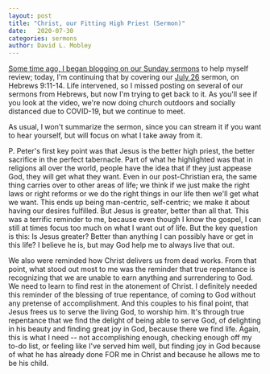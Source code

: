 ```yaml
---
layout: post
title: "Christ, our Fitting High Priest (Sermon)"
date:   2020-07-30
categories: sermons
author: David L. Mobley
---
```


[Some time ago, I began blogging on our Sunday sermons](https://heisfaithful.github.io/sermons/2020/04/02/sermon.html) to help myself review; today, I'm continuing that by covering our [July 26](https://www.youtube.com/watch?v=32uDq09ipC8) sermon, on Hebrews 9:11-14. Life intervened, so I missed posting on several of our sermons from Hebrews, but now I'm trying to get back to it. As you'll see if you look at the video, we're now doing church outdoors and socially distanced due to COVID-19, but we continue to meet.

As usual, I won't summarize the sermon, since you can stream it if you want to hear yourself, but will focus on what I take away from it.

P. Peter's first key point was that Jesus is the better high priest, the better sacrifice in the perfect tabernacle. Part of what he highlighted was that in religions all over the world, people have the idea that if they just appease God, they will get what they want. Even in our post-Christian era, the same thing carries over to other areas of life; we think if we just make the right laws or right reforms or we do the right things in our life then we'll get what we want. This ends up being man-centric, self-centric; we make it about having our desires fulfilled. But Jesus is greater, better than all that. This was a terrific reminder to me, because even though I know the gospel, I can still at times focus too much on what I want out of life. But the key question is this: Is Jesus greater? Better than anything I can possibly have or get in this life? I believe he is, but may God help me to always live that out.

We also were reminded how Christ delivers us from dead works. From that point, what stood out most to me was the reminder that true repentance is recognizing that we are unable to earn anything and surrendering to God. We need to learn to find rest in the atonement of Christ. I definitely needed this reminder of the blessing of true repentance, of coming to God without any pretense of accomplishment.  And this couples to his final point, that Jesus frees us to serve the living God, to worship him. It's through true repentance that we find the delight of being able to serve God, of delighting in his beauty and finding great joy in God, because there we find life. Again, this is what I need -- not accomplishing enough, checking enough off my to-do list, or feeling like I've served him well, but finding joy in God because of what he has already done FOR me in Christ and because he allows me to be his child.
